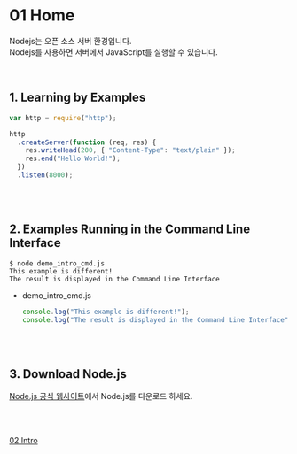 # 01 Home

Nodejs는 오픈 소스 서버 환경입니다.  
Nodejs를 사용하면 서버에서 JavaScript를 실행할 수 있습니다.

<br/>

## 1. Learning by Examples

```javascript
var http = require("http");

http
  .createServer(function (req, res) {
    res.writeHead(200, { "Content-Type": "text/plain" });
    res.end("Hello World!");
  })
  .listen(8000);
```

<br/>
<br/>

## 2. Examples Running in the Command Line Interface

```
$ node demo_intro_cmd.js
This example is different!
The result is displayed in the Command Line Interface
```

- demo_intro_cmd.js

  ```javascript
  console.log("This example is different!");
  console.log("The result is displayed in the Command Line Interface");
  ```

<br/>
<br/>

## 3. Download Node.js

[Node.js 공식 웹사이트](https://nodejs.org/en/)에서 Node.js를 다운로드 하세요.

<br/>
<br/>

[02 Intro](./02%20Intro.md)
